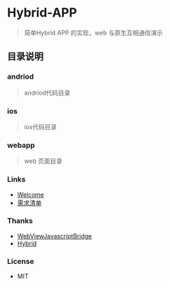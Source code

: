 # Hybrid-APP

> 简单Hybrid APP 的实现，web 与原生互相通信演示

## 目录说明

### andriod

> andriod代码目录

### ios

> ios代码目录

### webapp

> web 页面目录

### Links

  - [Welcome](https://github.com/aidenzou/Hybrid-APP/issues/1)
  - [需求清单](https://github.com/aidenzou/Hybrid-APP/issues/2)


### Thanks

  - [WebViewJavascriptBridge](https://github.com/marcuswestin/WebViewJavascriptBridge)
  - [Hybrid](https://github.com/yexiaochai/Hybrid)

### License

 - MIT
